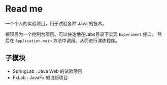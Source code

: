 # Read me

一个个人的实验项目，用于试验各种 Java 的技术。

根项目为一个控制台项目。可以快速地在Labs目录下实现 `Experiment` 接口，
然后在 `Application.main` 方法中调用。从而进行演练程序。

## 子模块

* SpringLab : Java Web 的试验项目
* FxLab     : JavaFx 的试验项目